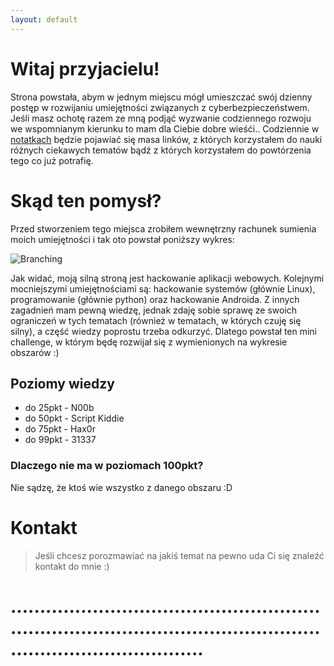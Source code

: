 ```yaml
---
layout: default
---
```


# Witaj przyjacielu!

Strona powstała, abym w jednym miejscu mógł umieszczać swój dzienny postęp w rozwijaniu umiejętności związanych z cyberbezpieczeństwem. Jeśli masz ochotę razem ze mną podjąć wyzwanie codziennego rozwoju we wspomnianym kierunku to mam dla Ciebie dobre wieśći.. Codziennie w [notatkach](./notes.html) będzie pojawiać się masa linków, z których korzystałem do nauki różnych ciekawych tematów bądź z których korzystałem do powtórzenia tego co już potrafię. 

# Skąd ten pomysł?

Przed stworzeniem tego miejsca zrobiłem wewnętrzny rachunek sumienia moich umiejętności i tak oto powstał poniższy wykres:

![Branching](https://raw.githubusercontent.com/miblax/index/master/assets/images/css.png)

Jak widać, moją silną stroną jest hackowanie aplikacji webowych. Kolejnymi mocniejszymi umiejętnościami są: hackowanie systemów (głównie Linux), programowanie (głównie python) oraz hackowanie Androida. Z innych zagadnień mam pewną wiedzę, jednak zdaję sobie sprawę ze swoich ograniczeń w tych tematach (również w tematach, w których czuję się silny), a część wiedzy poprostu trzeba odkurzyć. Dlatego powstał ten mini challenge, w którym będę rozwijał się z wymienionych na wykresie obszarów :)

## Poziomy wiedzy

*   do 25pkt - N00b
*   do 50pkt - Script Kiddie
*   do 75pkt - Hax0r
*   do 99pkt - 31337

### Dlaczego nie ma w poziomach 100pkt?

Nie sądzę, że ktoś wie wszystko z danego obszaru :D

# Kontakt

>Jeśli chcesz porozmawiać na jakiś temat na pewno uda Ci się znaleźć kontakt do mnie :) 


# ...........................................................................................................................................
